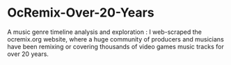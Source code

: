 # OcRemix-Over-20-Years
A music genre timeline analysis and exploration : I web-scraped the ocremix.org website, where a huge community of producers and musicians have been remixing or covering thousands of video games music tracks for over 20 years.
